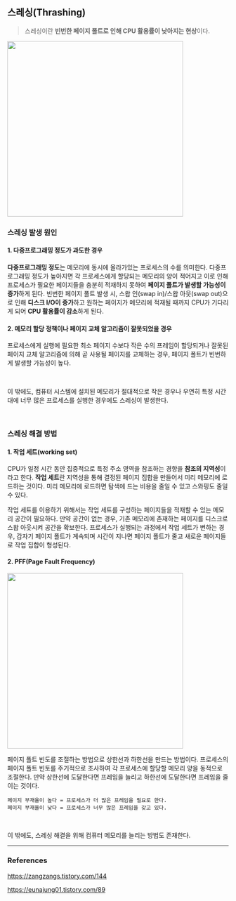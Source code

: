 ## 스레싱(Thrashing)
> 스레싱이란 **빈번한 페이지 폴트로 인해 CPU 활용률이 낮아지는 현상**이다.

<img src="https://img1.daumcdn.net/thumb/R1280x0/?scode=mtistory2&fname=https%3A%2F%2Fblog.kakaocdn.net%2Fdn%2FVsWVK%2FbtrmKZk8Pwo%2F8zHt8LEjKaQZebHTFGD3f1%2Fimg.png" width="400">

### 스레싱 발생 원인
#### 1. 다중프로그래밍 정도가 과도한 경우
**다중프로그래밍 정도**는 메모리에 동시에 올라가있는 프로세스의 수를 의미한다. 다중프로그래밍 정도가 높아지면 각 프로세스에게 할당되는 메모리의 양이 적어지고 이로 인해 프로세스가 필요한 페이지들을 충분히 적재하지 못하여 **페이지 폴트가 발생할 가능성이 증가**하게 된다. 빈번한 페이지 폴트 발생 시, 스왑 인(swap in)/스왑 아웃(swap out)으로 인해 **디스크 I/O이 증가**하고 원하는 페이지가 메모리에 적재될 때까지 CPU가 기다리게 되어 **CPU 활용률이 감소**하게 된다.

#### 2. 메모리 할당 정책이나 페이지 교체 알고리즘이 잘못되었을 경우
프로세스에게 실행에 필요한 최소 페이지 수보다 작은 수의 프레임이 할당되거나 잘못된 페이지 교체 알고리즘에 의해 곧 사용될 페이지를 교체하는 경우, 페이지 폴트가 빈번하게 발생할 가능성이 높다.

<br>

이 밖에도, 컴퓨터 시스템에 설치된 메모리가 절대적으로 작은 경우나 우연히 특정 시간대에 너무 많은 프로세스를 실행한 경우에도 스레싱이 발생한다.

<br>

### 스레싱 해결 방법
#### 1. 작업 세트(working set)
CPU가 일정 시간 동안 집중적으로 특정 주소 영역을 참조하는 경향을 **참조의 지역성**이라고 한다. **작업 세트**란 지역성을 통해 결정된 페이지 집합을 만들어서 미리 메모리에 로드하는 것이다. 미리 메모리에 로드하면 탐색에 드는 비용을 줄일 수 있고 스와핑도 줄일 수 있다.

작업 세트를 이용하기 위해서는 작업 세트를 구성하는 페이지들을 적재할 수 있는 메모리 공간이 필요하다. 만약 공간이 없는 경우, 기존 메모리에 존재하는 페이지를 디스크로 스왑 아웃시켜 공간을 확보한다. 프로세스가 실행되는 과정에서 작업 세트가 변하는 경우, 갑자기 페이지 폴트가 계속되며 시간이 지나면 페이지 폴트가 줄고 새로운 페이지들로 작업 집합이 형성된다.

#### 2. PFF(Page Fault Frequency)
<img src="https://img1.daumcdn.net/thumb/R1280x0/?scode=mtistory2&fname=https%3A%2F%2Fblog.kakaocdn.net%2Fdn%2Fba6BDF%2FbtrmNoR1kMb%2FvTdkrLK8BQlUO1x0zDD3Vk%2Fimg.png" width="400">

페이지 폴트 빈도를 조절하는 방법으로 상한선과 하한선을 만드는 방법이다. 프로세스의 페이지 폴트 빈토를 주기적으로 조사하여 각 프로세스에 할당할 메모리 양을 동적으로 조절한다. 만약 상한선에 도달한다면 프레임을 늘리고 하한선에 도달한다면 프레임을 줄이는 것이다.
```
페이지 부재율이 높다 = 프로세스가 더 많은 프레임을 필요로 한다.
페이지 부재율이 낮다 = 프로세스가 너무 많은 프레임을 갖고 있다.
```
<br>

이 밖에도, 스레싱 해결을 위해 컴퓨터 메모리를 늘리는 방법도 존재한다.

---
### References
https://zangzangs.tistory.com/144

https://eunajung01.tistory.com/89
